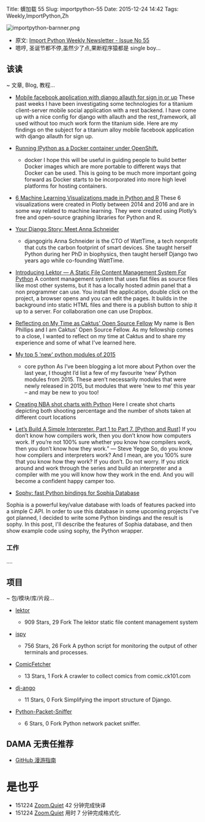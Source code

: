 Title: 蠎加载 55
Slug: importpython-55
Date: 2015-12-24 14:42
Tags: Weekly,ImportPython,Zh

![importpython-barnner.png](http://zoomq.qiniudn.com/ZQCollection/snap/importpython-barnner.png?imageView2/2/h/210)


- 原文: [Import Python Weekly Newsletter - Issue No 55](http://importpython.com/newsletter/no/55/)
- 嗯哼, 圣诞节都不停,虽然少了点,果断程序猿都是 single boy...

## 该读
~ 文章, Blog, 教程...


- [Mobile facebook application with django allauth for sign in or up](http://bytefilia.com/titanium-mobile-facebook-application-django-allauth-sign-sign/)
These past weeks I have been investigating some technologies for a titanium client-server mobile social application with a rest backend. I have come up with a nice config for django with allauth and the rest_framework, all used without too much work form the titanium side. Here are my findings on the subject for a titanium alloy mobile facebook application with django allauth for sign up.

- [Running IPython as a Docker container under OpenShift.](http://blog.dscpl.com.au/2015/12/running-ipython-as-docker-container.html)
    + docker
I hope this will be useful in guiding people to build better Docker images which are more portable to different ways that Docker can be used. This is going to be much more important going forward as Docker starts to be incorporated into more high level platforms for hosting containers.

- [6 Machine Learning Visualizations made in Python and R](http://moderndata.plot.ly/machine-learning-visualizations-made-in-python-and-r/)
These 6 visualizations were created in Plotly between 2014 and 2016 and are in some way related to machine learning. They were created using Plotly’s free and open-source graphing libraries for Python and R.

- [Your Django Story: Meet Anna Schneider](http://blog.djangogirls.org/post/135640345113)
    + djangogirls
Anna Schneider is the CTO of WattTime, a tech nonprofit that cuts the carbon footprint of smart devices. She taught herself Python during her PhD in biophysics, then taught herself Django two years ago while co-founding WattTime.

- [Introducing Lektor — A Static File Content Management System For Python](http://lucumr.pocoo.org/2015/12/21/introducing-lektor)
A content management system that uses flat files as source files like most other systems, but it has a locally hosted admin panel that a non programmer can use. You install the application, double click on the project, a browser opens and you can edit the pages. It builds in the background into static HTML files and there is a publish button to ship it up to a server. For collaboration one can use Dropbox.

- [Reflecting on My Time as Caktus' Open Source Fellow](https://www.caktusgroup.com/blog/2015/12/21/reflecting-my-time-caktus-open-source-fellow/)
My name is Ben Phillips and I am Caktus' Open Source Fellow. As my fellowship comes to a close, I wanted to reflect on my time at Caktus and to share my experience and some of what I've learned here.

- [My top 5 'new' python modules of 2015](http://blog.rtwilson.com/my-top-5-new-python-modules-of-2015/)
    + core python
As I’ve been blogging a lot more about Python over the last year, I thought I’d list a few of my favourite ‘new’ Python modules from 2015. These aren’t necessarily modules that were newly released in 2015, but modules that were ‘new to me’ this year – and may be new to you too!

- [Creating NBA shot charts with Python](http://www.danvatterott.com/blog/2015/12/22/creating-nba-shot-charts/)
Here I create shot charts depicting both shooting percentage and the number of shots taken at different court locations

- [Let’s Build A Simple Interpreter. Part 1 to Part 7. [Python and Rust]](http://ruslanspivak.com/lsbasi-part7/)
If you don’t know how compilers work, then you don’t know how computers work. If you’re not 100% sure whether you know how compilers work, then you don’t know how they work.” — Steve Yegge So, do you know how compilers and interpreters work? And I mean, are you 100% sure that you know how they work? If you don’t. Do not worry. If you stick around and work through the series and build an interpreter and a compiler with me you will know how they work in the end. And you will become a confident happy camper too.


- [Sophy: fast Python bindings for Sophia Database](http://www.reddit.com/r/Python/comments/3xilqu/sophy_fast_python_bindings_for_sophia_database/)

Sophia is a powerful key/value database with loads of features packed into a simple C API. In order to use this database in some upcoming projects I've got planned, I decided to write some Python bindings and the result is sophy. In this post, I'll describe the features of Sophia database, and then show example code using sophy, the Python wrapper. 


### 工作

....

## 项目
~ 包/模块/库/片段...



- [lektor](https://github.com/lektor/lektor)
    - 909 Stars, 29 Fork
The lektor static file content management system

- [ispy](https://github.com/dellis23/ispy)
    - 756 Stars, 26 Fork
A python script for monitoring the output of other terminals and processes.

- [ComicFetcher](https://github.com/XIAZY/ComicFetcher)
    - 13 Stars, 1 Fork
A crawler to collect comics from comic.ck101.com

- [dj-ango](https://github.com/pydanny/dj-ango)
    - 11 Stars, 0 Fork
Simplifying the import structure of Django.

- [Python-Packet-Sniffer](https://github.com/buckyroberts/Python-Packet-Sniffer)
    - 6 Stars, 0 Fork
Python network packet sniffer.

## DAMA 无责任推荐

- [GitHub 漫游指南](https://github.com/phodal/github-roam)

# 是也乎

- 151224 [Zoom.Quiet](http://zoomquiet.io) 42 分钟完成快译
- 151224 [Zoom.Quiet](http://zoomquiet.io) 用时 7 分钟完成格式化.


